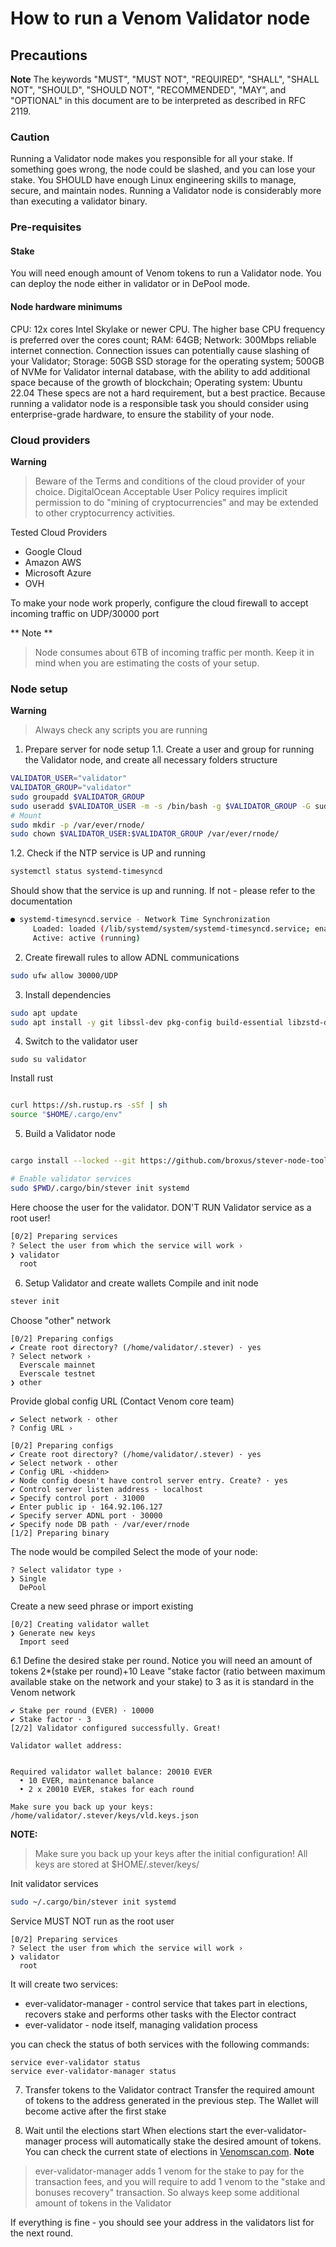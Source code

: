 # How to run a Venom Validator node

## Precautions
**Note**
The keywords "MUST", "MUST NOT", "REQUIRED", "SHALL", "SHALL NOT", "SHOULD", "SHOULD NOT", "RECOMMENDED", "MAY", and "OPTIONAL" in this document are to be interpreted as described in RFC 2119.

### Caution
Running a Validator node makes you responsible for all your stake. If something goes wrong, the node could be slashed, and you can lose your stake.
You SHOULD  have enough Linux engineering skills to manage, secure, and maintain nodes. Running a Validator node is considerably more than executing a validator binary.

### Pre-requisites 
#### Stake
You will need enough amount of Venom tokens to run a Validator node.  You can deploy the node either in validator or in DePool mode.

#### Node hardware minimums
CPU: 12x cores Intel Skylake or newer CPU. The higher base CPU frequency is preferred over the cores count;
RAM: 64GB;
Network: 300Mbps reliable internet connection. Connection issues can potentially cause slashing of your Validator;
Storage: 
50GB SSD storage for the operating system;
500GB of NVMe for Validator internal database, with the ability to add additional space because of the growth of blockchain;
Operating system: Ubuntu 22.04 
These specs are not a hard requirement, but a best practice. Because running a validator node is a responsible task you should consider using enterprise-grade hardware, to ensure the stability of your node.

### Cloud providers
**Warning**
> Beware of the Terms and conditions of the cloud provider of your choice. DigitalOcean Acceptable User Policy requires implicit permission to do "mining of cryptocurrencies" and may be extended to other cryptocurrency activities. 

Tested Cloud Providers
- Google Cloud 
- Amazon AWS
- Microsoft Azure
- OVH

To make your node work properly, configure the cloud firewall to accept incoming traffic on UDP/30000 port 

** Note **
> Node consumes about 6TB of incoming traffic per month. Keep it in mind when you are estimating the costs of your setup.


### Node setup
**Warning** 
> Always check any scripts you are running


1. Prepare server for node setup
1.1. Create a user and group for running the Validator node, and create all necessary folders structure
```bash 
VALIDATOR_USER="validator"
VALIDATOR_GROUP="validator"
sudo groupadd $VALIDATOR_GROUP
sudo useradd $VALIDATOR_USER -m -s /bin/bash -g $VALIDATOR_GROUP -G sudo
# Mount 
sudo mkdir -p /var/ever/rnode/
sudo chown $VALIDATOR_USER:$VALIDATOR_GROUP /var/ever/rnode/
```

1.2. Check if the NTP service is UP and running
```bash
systemctl status systemd-timesyncd
```

Should show that the service is up and running. If not - please refer to the documentation 
```bash
● systemd-timesyncd.service - Network Time Synchronization
     Loaded: loaded (/lib/systemd/system/systemd-timesyncd.service; enabled; preset: enabled)
     Active: active (running) 
```



2. Create firewall rules to allow ADNL communications
```bash
sudo ufw allow 30000/UDP
```
3. Install dependencies
```bash
sudo apt update 
sudo apt install -y git libssl-dev pkg-config build-essential libzstd-dev libclang-dev libgoogle-perftools-dev
```
4. Switch to the validator user
```
sudo su validator
```

Install rust
```bash

curl https://sh.rustup.rs -sSf | sh
source "$HOME/.cargo/env"
```
5. Build a Validator node
```bash

cargo install --locked --git https://github.com/broxus/stever-node-tools
```

```bash
# Enable validator services
sudo $PWD/.cargo/bin/stever init systemd
```

Here choose the user for the validator. DON'T RUN Validator service as a root user!
```bash
[0/2] Preparing services
? Select the user from which the service will work ›
❯ validator
  root
```


6. Setup Validator and create wallets
Compile and init node
```bash
stever init
```

Choose "other" network
```
[0/2] Preparing configs
✔ Create root directory? (/home/validator/.stever) · yes
? Select network ›
  Everscale mainnet
  Everscale testnet
❯ other
```

Provide global config URL (Contact Venom core team)

```
✔ Select network · other
? Config URL ›
```

```
[0/2] Preparing configs
✔ Create root directory? (/home/validator/.stever) · yes
✔ Select network · other
✔ Config URL ·<hidden>
✔ Node config doesn't have control server entry. Create? · yes
✔ Control server listen address · localhost
✔ Specify control port · 31000
✔ Enter public ip · 164.92.106.127
✔ Specify server ADNL port · 30000
✔ Specify node DB path · /var/ever/rnode
[1/2] Preparing binary
```

The node would be compiled 
Select the mode of your node: 
```
? Select validator type ›
❯ Single
  DePool
```

Create a new seed phrase or import existing
```
[0/2] Creating validator wallet
❯ Generate new keys
  Import seed
```


6.1 Define the desired stake per round. Notice you will need an amount of tokens 2*(stake per round)+10
Leave "stake factor (ratio between maximum available stake on the network and your stake) to 3 as it is standard in the Venom network
```
✔ Stake per round (EVER) · 10000
✔ Stake factor · 3
[2/2] Validator configured successfully. Great!

Validator wallet address:


Required validator wallet balance: 20010 EVER
  • 10 EVER, maintenance balance
  • 2 x 20010 EVER, stakes for each round

Make sure you back up your keys:
/home/validator/.stever/keys/vld.keys.json
```

**NOTE:**
> Make sure you back up your keys after the initial configuration!
> All keys are stored at $HOME/.stever/keys/


Init validator services
```bash
sudo ~/.cargo/bin/stever init systemd
```

Service MUST NOT run as the root user
```
[0/2] Preparing services
? Select the user from which the service will work ›
❯ validator
  root
```

It will create two services:

- ever-validator-manager - control service that takes part in elections, recovers stake and performs other tasks with the Elector contract
- ever-validator - node itself, managing validation process

you can check the status of both services with the following commands:

```
service ever-validator status
service ever-validator-manager status
```
7. Transfer tokens to the Validator contract
Transfer the required amount of tokens to the address generated in the previous step. The Wallet will become active after the first stake

8. Wait until the elections start
When elections start the ever-validator-manager process will automatically stake the desired amount of tokens. You can check the current state of elections in [Venomscan.com](https://venomscan.com/validators).
**Note**
> ever-validator-manager adds 1 venom for the stake to pay for the transaction fees, and you will require to add 1 venom to the "stake and bonuses recovery" transaction. So always keep some additional amount of tokens in the Validator

If everything is fine - you should see your address in the validators list for the next round.

